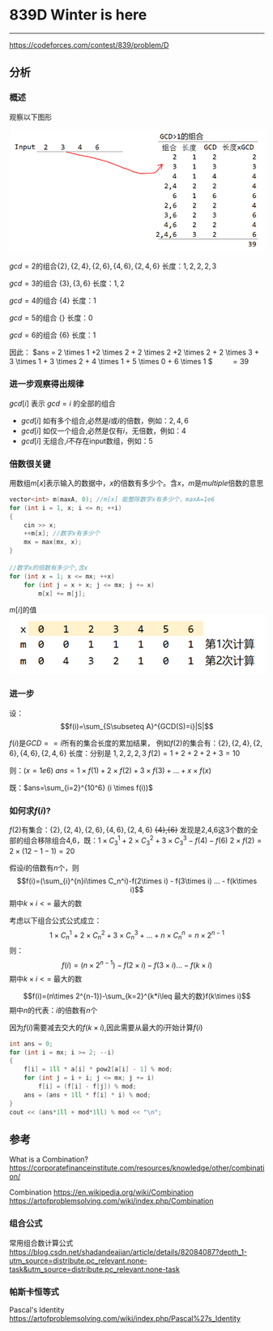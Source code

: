 # 839D Winter is here
***
https://codeforces.com/contest/839/problem/D


## 分析

### 概述

观察以下图形

![](1.png)

$gcd=2$的组合$\{2\},\{2,4\},\{2,6\},\{4,6\},\{2,4,6\}$
长度：$1,2,2,2,3$

$gcd=3$的组合
$\{3\},\{3,6\}$
长度：$1,2$

$gcd=4$的组合
$\{4\}$
长度：$1$


$gcd=5$的组合
$\{\}$
长度：$0$

$gcd=6$的组合
$\{6\}$
长度：$1$

因此：
$ans = 2 \times 1 +2 \times 2 + 2 \times 2 +2 \times 2 + 2 \times 3 + 3 \times 1 + 3 \times 2 + 4 \times 1 + 5 \times 0 + 6 \times 1 $ 
&nbsp;&nbsp;&nbsp;&nbsp;&nbsp;&nbsp;&nbsp;&nbsp;$=39$

### 进一步观察得出规律
$gcd[i]$ 表示 $gcd=i$ 的全部的组合
- $gcd[i]$ 如有多个组合,必然是$i$或$i$的倍数，例如：$2,4,6$
- $gcd[i]$ 如仅一个组合,必然是仅有$i$，无倍数，例如：$4$
- $gcd[i]$ 无组合,$i$不存在input数组，例如：$5$

### 倍数很关键
用数组$m[x]$表示输入的数据中，$x$的倍数有多少个。含$x$，$m$是$multiple$倍数的意思
```c++
vector<int> m(maxA, 0); //m[x] 能整除数字x有多少个，maxA=1e6
for (int i = 1, x; i <= n; ++i)
{
    cin >> x;
    ++m[x]; //数字x有多少个
    mx = max(mx, x);
}

//数字x的倍数有多少个,含x
for (int x = 1; x <= mx; ++x)
    for (int j = x + x; j <= mx; j += x)
        m[x] += m[j];
```
$m[i]$的值
![](2.png)

### 进一步
设：$$f(i)=\sum_{S\subseteq A}^{GCD(S)=i}|S|$$

$f(i)$是$GCD==i$所有的集合长度的累加结果，
例如$f(2)$的集合有：$\{2\},\{2,4\},\{2,6\},\{4,6\},\{2,4,6\}$
长度：分别是 $1,2,2,2,3$
$f(2)=1+2+2+2+3=10$


则：($x=1e6$)
$ans=1\times f(1)+2\times f(2) + 3\times f(3)+...+x\times f(x)$

既：$ans=\sum_{i=2}^{10^6} (i \times f(i))$

### 如何求$f(i)?$

$f(2)$有集合：$\{2\},\{2,4\},\{2,6\},\{4,6\},\{2,4,6\}$  ~~{4},{6}~~
发现是2,4,6这3个数的全部的组合移除组合4,6，既：$1\times C_3^1+2\times C_3^2+3\times C_3^3 - f(4) - f(6)$ 
$2\times f(2)=2\times (12-1-1)=20$

假设$i$的倍数有$n$个，则
$$f(i)=(\sum_{i}^{n}i\times C_n^i)-f(2\times i) - f(3\times i) ... - f(k\times i)$$
期中$k\times i <=$ 最大的数

考虑以下组合公式公式成立：
$$1\times C_n^1 + 2\times C_n^2+3\times C_n^3+...+n\times C_n^n=n\times 2^{n-1}$$
则：
$$f(i)=(n\times 2^{n-1})-f(2\times i) - f(3\times i) ... - f(k\times i)$$
期中$k\times i <=$ 最大的数

$$f(i)=(n\times 2^{n-1})-\sum_{k=2}^{k*i\leq 最大的数}f(k\times i)$$
期中$n$的代表：$i$的倍数有$n$个

因为$f(i)$需要减去交大的$f(k\times i)$,因此需要从最大的$i$开始计算$f(i)$

```c++
int ans = 0;
for (int i = mx; i >= 2; --i)
{
    f[i] = 1ll * a[i] * pow2[a[i] - 1] % mod;
    for (int j = i + i; j <= mx; j += i)
        f[i] = (f[i] - f[j]) % mod;
    ans = (ans + 1ll * f[i] * i) % mod;
}
cout << (ans*1ll + mod*1ll) % mod << "\n";
```

## 参考

What is a Combination?
https://corporatefinanceinstitute.com/resources/knowledge/other/combination/

Combination
https://en.wikipedia.org/wiki/Combination
https://artofproblemsolving.com/wiki/index.php/Combination


### 组合公式
常用组合数计算公式
https://blog.csdn.net/shadandeajian/article/details/82084087?depth_1-utm_source=distribute.pc_relevant.none-task&utm_source=distribute.pc_relevant.none-task

### 帕斯卡恒等式
Pascal's Identity
https://artofproblemsolving.com/wiki/index.php/Pascal%27s_Identity





